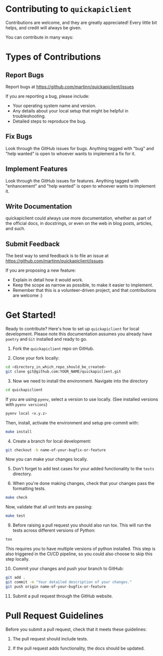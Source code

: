 # Contributing to `quickapiclient`

Contributions are welcome, and they are greatly appreciated!
Every little bit helps, and credit will always be given.

You can contribute in many ways:

# Types of Contributions

## Report Bugs

Report bugs at https://github.com/martinn/quickapiclient/issues

If you are reporting a bug, please include:

- Your operating system name and version.
- Any details about your local setup that might be helpful in troubleshooting.
- Detailed steps to reproduce the bug.

## Fix Bugs

Look through the GitHub issues for bugs.
Anything tagged with "bug" and "help wanted" is open to whoever wants to implement a fix for it.

## Implement Features

Look through the GitHub issues for features.
Anything tagged with "enhancement" and "help wanted" is open to whoever wants to implement it.

## Write Documentation

quickapiclient could always use more documentation, whether as part of the official docs, in docstrings, or even on the web in blog posts, articles, and such.

## Submit Feedback

The best way to send feedback is to file an issue at https://github.com/martinn/quickapiclient/issues.

If you are proposing a new feature:

- Explain in detail how it would work.
- Keep the scope as narrow as possible, to make it easier to implement.
- Remember that this is a volunteer-driven project, and that contributions
  are welcome :)

# Get Started!

Ready to contribute? Here's how to set up `quickapiclient` for local development.
Please note this documentation assumes you already have `poetry` and `Git` installed and ready to go.

1. Fork the `quickapiclient` repo on GitHub.

2. Clone your fork locally:

```bash
cd <directory_in_which_repo_should_be_created>
git clone git@github.com:YOUR_NAME/quickapiclient.git
```

3. Now we need to install the environment. Navigate into the directory

```bash
cd quickapiclient
```

If you are using `pyenv`, select a version to use locally. (See installed versions with `pyenv versions`)

```bash
pyenv local <x.y.z>
```

Then, install, activate the environment and setup pre-commit with:

```bash
make install
```

4. Create a branch for local development:

```bash
git checkout -b name-of-your-bugfix-or-feature
```

Now you can make your changes locally.

5. Don't forget to add test cases for your added functionality to the `tests` directory.

6. When you're done making changes, check that your changes pass the formatting tests.

```bash
make check
```

Now, validate that all unit tests are passing:

```bash
make test
```

9. Before raising a pull request you should also run tox.
   This will run the tests across different versions of Python:

```bash
tox
```

This requires you to have multiple versions of python installed.
This step is also triggered in the CI/CD pipeline, so you could also choose to skip this step locally.

10. Commit your changes and push your branch to GitHub:

```bash
git add .
git commit -m "Your detailed description of your changes."
git push origin name-of-your-bugfix-or-feature
```

11. Submit a pull request through the GitHub website.

# Pull Request Guidelines

Before you submit a pull request, check that it meets these guidelines:

1. The pull request should include tests.

2. If the pull request adds functionality, the docs should be updated.

